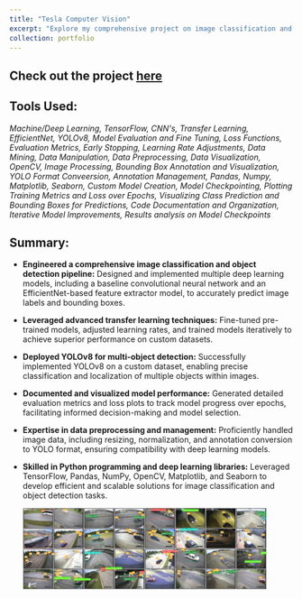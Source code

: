 ```yaml
---
title: "Tesla Computer Vision"
excerpt: "Explore my comprehensive project on image classification and object detection, featuring advanced model training with EfficientNet and YOLOv8 for accurate bounding box predictions."
collection: portfolio
---
```


## Check out the project [here]()
## Tools Used:
*Machine/Deep Learning, TensorFlow, CNN's, Transfer Learning, EfficientNet, YOLOv8, Model Evaluation and Fine Tuning, Loss Functions, Evaluation Metrics, Early Stopping, Learning Rate Adjustments, Data Mining, Data Manipulation, Data Preprocessing, Data Visualization, OpenCV, Image Processing, Bounding Box Annotation and Visualization, YOLO Format Conveersion, Annotation Management, Pandas, Numpy, Matplotlib, Seaborn, Custom Model Creation, Model Checkpointing, Plotting Training Metrics and Loss over Epochs, Visualizing Class Prediction and Bounding Boxes for Predictions, Code Documentation and Organization, Iterative Model Improvements, Results analysis on Model Checkpoints*
## Summary:
- **Engineered a comprehensive image classification and object detection pipeline:**
  Designed and implemented multiple deep learning models, including a baseline convolutional neural network and an EfficientNet-based feature extractor model, to accurately predict image labels and bounding boxes.
  
- **Leveraged advanced transfer learning techniques:**
  Fine-tuned pre-trained models, adjusted learning rates, and trained models iteratively to achieve superior performance on custom datasets.
  
- **Deployed YOLOv8 for multi-object detection:**
  Successfully implemented YOLOv8 on a custom dataset, enabling precise classification and localization of multiple objects within images.
  
- **Documented and visualized model performance:**
  Generated detailed evaluation metrics and loss plots to track model progress over epochs, facilitating informed decision-making and model selection.
  
- **Expertise in data preprocessing and management:**
Proficiently handled image data, including resizing, normalization, and annotation conversion to YOLO format, ensuring compatibility with deep learning models.

- **Skilled in Python programming and deep learning libraries:**
  Leveraged TensorFlow, Pandas, NumPy, OpenCV, Matplotlib, and Seaborn to develop efficient and scalable solutions for image classification and object detection tasks.

  <div style="display: flex;">
    <img src="../images/val_batch0_labels.jpg" alt="Image 1" style="width: 45%;">
    <img src="../images/val_batch1_labels.jpg" alt="Image 2" style="width: 45%;">
</div>
